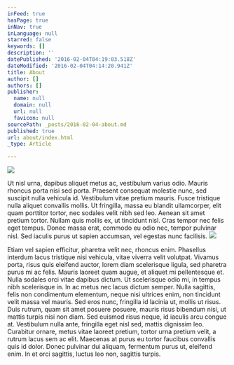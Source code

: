 ```yaml
---
inFeed: true
hasPage: true
inNav: true
inLanguage: null
starred: false
keywords: []
description: ''
datePublished: '2016-02-04T04:19:03.518Z'
dateModified: '2016-02-04T04:14:20.941Z'
title: About
author: []
authors: []
publisher:
  name: null
  domain: null
  url: null
  favicon: null
sourcePath: _posts/2016-02-04-about.md
published: true
url: about/index.html
_type: Article

---
```

![](https://the-grid-user-content.s3-us-west-2.amazonaws.com/b503c181-4dcd-4f12-8048-e7edcf592542.jpg)

Ut nisl urna, dapibus aliquet metus ac, vestibulum varius odio. Mauris rhoncus porta nisi sed porta. Praesent consequat molestie nunc, sed suscipit nulla vehicula id. Vestibulum vitae pretium mauris. Fusce tristique nulla aliquet convallis mollis. Ut fringilla, massa eu blandit ullamcorper, elit quam porttitor tortor, nec sodales velit nibh sed leo. Aenean sit amet pretium tortor. Nullam quis mollis ex, ut tincidunt nisl. Cras tempor nec felis eget tempus. Donec massa erat, commodo eu odio nec, tempor pulvinar nisl. Sed iaculis purus ut sapien accumsan, vel egestas nunc facilisis.
![](https://the-grid-user-content.s3-us-west-2.amazonaws.com/aa30801e-7fff-4692-9e13-0d82b7e238e3.jpg)

Etiam vel sapien efficitur, pharetra velit nec, rhoncus enim. Phasellus interdum lacus tristique nisi vehicula, vitae viverra velit volutpat. Vivamus porta, risus quis eleifend auctor, lorem diam scelerisque ligula, sed pharetra purus mi ac felis. Mauris laoreet quam augue, et aliquet mi pellentesque et. Nulla sodales orci vitae dapibus dictum. Ut scelerisque odio mi, in tempus nibh scelerisque in. In ac metus nec lacus dictum semper. Nulla sagittis, felis non condimentum elementum, neque nisi ultrices enim, non tincidunt velit massa vel mauris. Sed eros nunc, fringilla id lacinia ut, mollis ut risus. Duis rutrum, quam sit amet posuere posuere, mauris risus bibendum nisi, ut mattis turpis nisi non diam. Sed euismod risus neque, id iaculis arcu congue at. Vestibulum nulla ante, fringilla eget nisl sed, mattis dignissim leo. Curabitur ornare, metus vitae laoreet pretium, tortor urna pretium velit, a rutrum lacus sem ac elit. Maecenas at purus eu tortor faucibus convallis quis id dolor. Donec pulvinar dui aliquam, fermentum purus ut, eleifend enim. In et orci sagittis, luctus leo non, sagittis turpis.